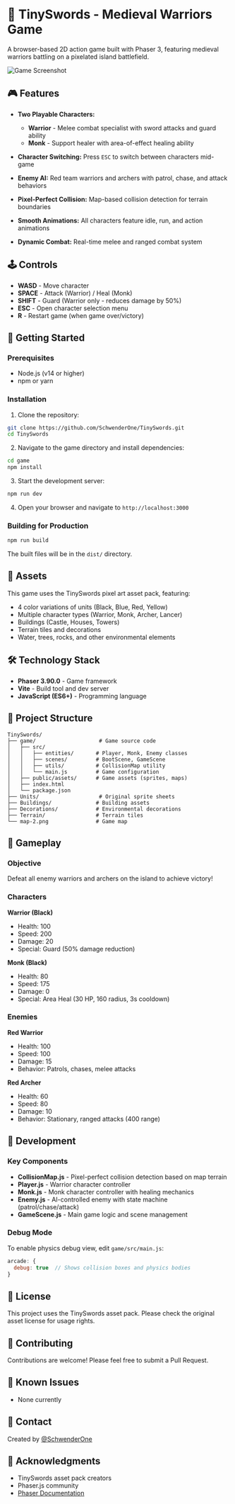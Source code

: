 # 🏰 TinySwords - Medieval Warriors Game

A browser-based 2D action game built with Phaser 3, featuring medieval warriors battling on a pixelated island battlefield.

![Game Screenshot](map-2.png)

## 🎮 Features

- **Two Playable Characters:**
  - **Warrior** - Melee combat specialist with sword attacks and guard ability
  - **Monk** - Support healer with area-of-effect healing ability

- **Character Switching:** Press `ESC` to switch between characters mid-game
- **Enemy AI:** Red team warriors and archers with patrol, chase, and attack behaviors
- **Pixel-Perfect Collision:** Map-based collision detection for terrain boundaries
- **Smooth Animations:** All characters feature idle, run, and action animations
- **Dynamic Combat:** Real-time melee and ranged combat system

## 🕹️ Controls

- **WASD** - Move character
- **SPACE** - Attack (Warrior) / Heal (Monk)
- **SHIFT** - Guard (Warrior only - reduces damage by 50%)
- **ESC** - Open character selection menu
- **R** - Restart game (when game over/victory)

## 🚀 Getting Started

### Prerequisites

- Node.js (v14 or higher)
- npm or yarn

### Installation

1. Clone the repository:
```bash
git clone https://github.com/SchwenderOne/TinySwords.git
cd TinySwords
```

2. Navigate to the game directory and install dependencies:
```bash
cd game
npm install
```

3. Start the development server:
```bash
npm run dev
```

4. Open your browser and navigate to `http://localhost:3000`

### Building for Production

```bash
npm run build
```

The built files will be in the `dist/` directory.

## 🎨 Assets

This game uses the TinySwords pixel art asset pack, featuring:
- 4 color variations of units (Black, Blue, Red, Yellow)
- Multiple character types (Warrior, Monk, Archer, Lancer)
- Buildings (Castle, Houses, Towers)
- Terrain tiles and decorations
- Water, trees, rocks, and other environmental elements

## 🛠️ Technology Stack

- **Phaser 3.90.0** - Game framework
- **Vite** - Build tool and dev server
- **JavaScript (ES6+)** - Programming language

## 📁 Project Structure

```
TinySwords/
├── game/                    # Game source code
│   ├── src/
│   │   ├── entities/       # Player, Monk, Enemy classes
│   │   ├── scenes/         # BootScene, GameScene
│   │   ├── utils/          # CollisionMap utility
│   │   └── main.js         # Game configuration
│   ├── public/assets/      # Game assets (sprites, maps)
│   ├── index.html
│   └── package.json
├── Units/                   # Original sprite sheets
├── Buildings/              # Building assets
├── Decorations/            # Environmental decorations
├── Terrain/                # Terrain tiles
└── map-2.png               # Game map
```

## 🎯 Gameplay

### Objective
Defeat all enemy warriors and archers on the island to achieve victory!

### Characters

**Warrior (Black)**
- Health: 100
- Speed: 200
- Damage: 20
- Special: Guard (50% damage reduction)

**Monk (Black)**
- Health: 80
- Speed: 175
- Damage: 0
- Special: Area Heal (30 HP, 160 radius, 3s cooldown)

### Enemies

**Red Warrior**
- Health: 100
- Speed: 100
- Damage: 15
- Behavior: Patrols, chases, melee attacks

**Red Archer**
- Health: 60
- Speed: 80
- Damage: 10
- Behavior: Stationary, ranged attacks (400 range)

## 🔧 Development

### Key Components

- **CollisionMap.js** - Pixel-perfect collision detection based on map terrain
- **Player.js** - Warrior character controller
- **Monk.js** - Monk character controller with healing mechanics
- **Enemy.js** - AI-controlled enemy with state machine (patrol/chase/attack)
- **GameScene.js** - Main game logic and scene management

### Debug Mode

To enable physics debug view, edit `game/src/main.js`:

```javascript
arcade: {
  debug: true  // Shows collision boxes and physics bodies
}
```

## 📝 License

This project uses the TinySwords asset pack. Please check the original asset license for usage rights.

## 🤝 Contributing

Contributions are welcome! Please feel free to submit a Pull Request.

## 🐛 Known Issues

- None currently

## 📮 Contact

Created by [@SchwenderOne](https://github.com/SchwenderOne)

## 🙏 Acknowledgments

- TinySwords asset pack creators
- Phaser.js community
- [Phaser Documentation](https://phaser.io/docs)

